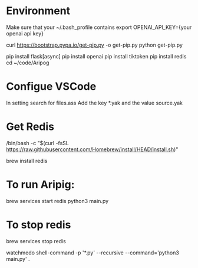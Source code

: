 # Environment

Make sure that your ~/.bash_profile contains
export OPENAI_API_KEY={your openai api key} 

curl https://bootstrap.pypa.io/get-pip.py -o get-pip.py
python get-pip.py

pip install flask[async]
pip install openai
pip install tiktoken
pip install redis
cd ~/code/Aripog

# Configue VSCode
In setting search for files.ass
Add the key *.yak and the value source.yak


# Get Redis
/bin/bash -c "$(curl -fsSL https://raw.githubusercontent.com/Homebrew/install/HEAD/install.sh)"

brew install redis


# To run Aripig:
brew services start redis
python3 main.py

# To stop redis
brew services stop redis


watchmedo shell-command -p '*.py' --recursive --command='python3 main.py' .

